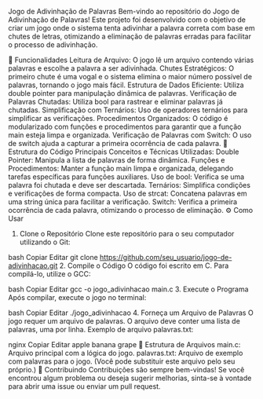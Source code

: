 Jogo de Adivinhação de Palavras
Bem-vindo ao repositório do Jogo de Adivinhação de Palavras! Este projeto foi desenvolvido com o objetivo de criar um jogo onde o sistema tenta adivinhar a palavra correta com base em chutes de letras, otimizando a eliminação de palavras erradas para facilitar o processo de adivinhação.

🚀 Funcionalidades
Leitura de Arquivo: O jogo lê um arquivo contendo várias palavras e escolhe a palavra a ser adivinhada.
Chutes Estratégicos: O primeiro chute é uma vogal e o sistema elimina o maior número possível de palavras, tornando o jogo mais fácil.
Estrutura de Dados Eficiente: Utiliza double pointer para manipulação dinâmica de palavras.
Verificação de Palavras Chutadas: Utiliza bool para rastrear e eliminar palavras já chutadas.
Simplificação com Ternários: Uso de operadores ternários para simplificar as verificações.
Procedimentos Organizados: O código é modularizado com funções e procedimentos para garantir que a função main esteja limpa e organizada.
Verificação de Palavras com Switch: O uso de switch ajuda a capturar a primeira ocorrência de cada palavra.
📝 Estrutura do Código
Principais Conceitos e Técnicas Utilizadas:
Double Pointer: Manipula a lista de palavras de forma dinâmica.
Funções e Procedimentos: Manter a função main limpa e organizada, delegando tarefas específicas para funções auxiliares.
Uso de bool: Verifica se uma palavra foi chutada e deve ser descartada.
Ternários: Simplifica condições e verificações de forma compacta.
Uso de strcat: Concatena palavras em uma string única para facilitar a verificação.
Switch: Verifica a primeira ocorrência de cada palavra, otimizando o processo de eliminação.
⚙️ Como Usar
1. Clone o Repositório
Clone este repositório para o seu computador utilizando o Git:

bash
Copiar
Editar
git clone https://github.com/seu_usuario/jogo-de-adivinhacao.git
2. Compile o Código
O código foi escrito em C. Para compilá-lo, utilize o GCC:

bash
Copiar
Editar
gcc -o jogo_adivinhacao main.c
3. Execute o Programa
Após compilar, execute o jogo no terminal:

bash
Copiar
Editar
./jogo_adivinhacao
4. Forneça um Arquivo de Palavras
O jogo requer um arquivo de palavras. O arquivo deve conter uma lista de palavras, uma por linha. Exemplo de arquivo palavras.txt:

nginx
Copiar
Editar
apple
banana
grape
📁 Estrutura de Arquivos
main.c: Arquivo principal com a lógica do jogo.
palavras.txt: Arquivo de exemplo com palavras para o jogo. (Você pode substituir este arquivo pelo seu próprio.)
👥 Contribuindo
Contribuições são sempre bem-vindas! Se você encontrou algum problema ou deseja sugerir melhorias, sinta-se à vontade para abrir uma issue ou enviar um pull request.
